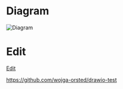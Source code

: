 # Diagram
![Diagram](http://github.io/wojga-orsted/drawio-github/test.png)

# Edit
<a href="https://wojga-orsted.github.io/drawio-github/edit-diagram.html?repo=drawio-test&path=test.png" target="_blank">Edit</a> 


https://github.com/wojga-orsted/drawio-test
